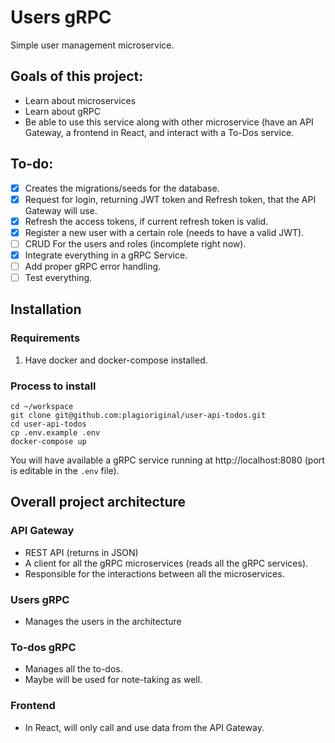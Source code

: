 # Users gRPC

Simple user management microservice.

## Goals of this project:
- Learn about microservices
- Learn about gRPC
- Be able to use this service along with other microservice (have an API Gateway, a frontend in React, and interact with a To-Dos service.

## To-do:

- [x] Creates the migrations/seeds for the database.
- [x] Request for login, returning JWT token and Refresh token, that the API Gateway will use.
- [x] Refresh the access tokens, if current refresh token is valid.
- [x] Register a new user with a certain role (needs to have a valid JWT).
- [ ] CRUD For the users and roles (incomplete right now).
- [x] Integrate everything in a gRPC Service.
- [ ] Add proper gRPC error handling.
- [ ] Test everything.

## Installation
### Requirements
1. Have docker and docker-compose installed.

### Process to install
```
cd ~/workspace
git clone git@github.com:plagioriginal/user-api-todos.git
cd user-api-todos
cp .env.example .env
docker-compose up
```
You will have available a gRPC service running at http://localhost:8080 (port is editable in the `.env` file).

## Overall project architecture

### API Gateway
- REST API (returns in JSON)
- A client for all the gRPC microservices (reads all the gRPC services).
- Responsible for the interactions between all the microservices.

### Users gRPC
- Manages the users in the architecture

### To-dos gRPC
- Manages all the to-dos.
- Maybe will be used for note-taking as well.

### Frontend
- In React, will only call and use data from the API Gateway.
